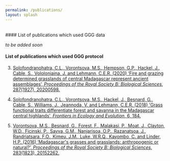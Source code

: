 ```yaml
---
permalink: /publications/
layout: splash
---
```

<br>
#### List of publications which used GGG data

_to be added soon_

#### List of publications which used GGG protocol

3. [Solofondranohatra, C.L., Vorontsova, M.S., Hempson, G.P., Hackel, J., Cable, S., Vololoniaina, J. and Lehmann, C.E.R. (2020) ‘Fire and grazing determined grasslands of central Madagascar represent ancient assemblages’, _Proceedings of the Royal Society B: Biological Sciences_, 287(1927), 20200598.](https://royalsocietypublishing.org/doi/10.1098/rspb.2020.0598)

2. [Solofondranohatra, C.L., Vorontsova, M.S., Hackel, J., Besnard, G., Cable, S., Williams, J., Jeannoda, V. and Lehmann, C.E.R. (2018) 'Grass functional traits differentiate forest and savanna in the Madagascar central highlands', _Frontiers in Ecology and Evolution_, 6, 184.](https://www.frontiersin.org/articles/10.3389/fevo.2018.00184/full#B97)

1. [Vorontsova, M.S., Besnard, G., Forest, F., Malakasi, P., Moat, J., Clayton, W.D., Ficinski, P., Savva, G.M., Nanjarisoa, O.P., Razanatsoa, J., Randriatsara, F.O., Kimeu, J.M., Luke, W.R.Q., Kayombo, C. and Linder, H.P. (2016) ‘Madagascar's grasses and grasslands: anthropogenic or natural?’, _Proceedings of the Royal Society B: Biological Sciences_, 283(1823), 20152262.](https://royalsocietypublishing.org/doi/full/10.1098/rspb.2015.2262)
